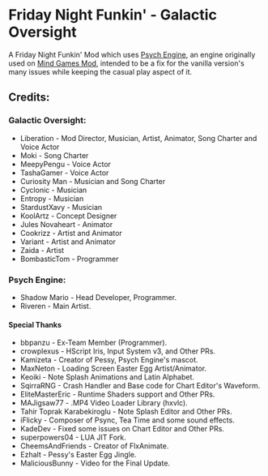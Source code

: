 # Friday Night Funkin' - Galactic Oversight
A Friday Night Funkin' Mod which uses [Psych Engine](https://github.com/ShadowMario/FNF-PsychEngine), an engine originally used on [Mind Games Mod](https://gamebanana.com/mods/301107), intended to be a fix for the vanilla version's many issues while keeping the casual play aspect of it.

## Credits:

### Galactic Oversight:
* Liberation - Mod Director, Musician, Artist, Animator, Song Charter and Voice Actor
* Moki - Song Charter
* MeepyPengu - Voice Actor
* TashaGamer - Voice Actor
* Curiosity Man - Musician and Song Charter
* Cyclonic - Musician
* Entropy - Musician
* StardustXavy - Musician
* KoolArtz - Concept Designer
* Jules Novaheart - Animator
* Cookrizz - Artist and Animator
* Variant - Artist and Animator
* Zaida - Artist
* BombasticTom - Programmer

### Psych Engine:
* Shadow Mario - Head Developer, Programmer.
* Riveren - Main Artist.

#### Special Thanks
* bbpanzu - Ex-Team Member (Programmer).
* crowplexus - HScript Iris, Input System v3, and Other PRs.
* Kamizeta - Creator of Pessy, Psych Engine's mascot.
* MaxNeton - Loading Screen Easter Egg Artist/Animator.
* Keoiki - Note Splash Animations and Latin Alphabet.
* SqirraRNG - Crash Handler and Base code for Chart Editor's Waveform.
* EliteMasterEric - Runtime Shaders support and Other PRs.
* MAJigsaw77 - .MP4 Video Loader Library (hxvlc).
* Tahir Toprak Karabekiroglu - Note Splash Editor and Other PRs.
* iFlicky - Composer of Psync, Tea Time and some sound effects.
* KadeDev - Fixed some issues on Chart Editor and Other PRs.
* superpowers04 - LUA JIT Fork.
* CheemsAndFriends - Creator of FlxAnimate.
* Ezhalt - Pessy's Easter Egg Jingle.
* MaliciousBunny - Video for the Final Update.
